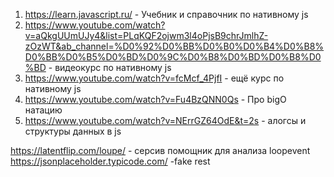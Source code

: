 1. https://learn.javascript.ru/ - Учебник и справочник по нативному js
2. https://www.youtube.com/watch?v=aQkgUUmUJy4&list=PLqKQF2ojwm3l4oPjsB9chrJmlhZ-zOzWT&ab_channel=%D0%92%D0%BB%D0%B0%D0%B4%D0%B8%D0%BB%D0%B5%D0%BD%D0%9C%D0%B8%D0%BD%D0%B8%D0%BD - видеокурс по нативному js
3. https://www.youtube.com/watch?v=fcMcf_4PjfI - ещё курс по нативному js
4. https://www.youtube.com/watch?v=Fu4BzQNN0Qs - Про bigO натацию
5. https://www.youtube.com/watch?v=NErrGZ64OdE&t=2s - алогсы и структуры данных в js


https://latentflip.com/loupe/ - серсив помощник для анализа loopevent
https://jsonplaceholder.typicode.com/ -fake rest
